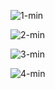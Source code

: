 ![1-min](https://user-images.githubusercontent.com/94216191/144283909-56b3db21-d09e-4bdb-b379-715cc03b418d.png)

![2-min](https://user-images.githubusercontent.com/94216191/144283979-027b654e-a962-44bc-a218-51bd0a4f23e6.png)

![3-min](https://user-images.githubusercontent.com/94216191/144284088-f771b27b-8478-46e4-8688-51046c060036.png)

![4-min](https://user-images.githubusercontent.com/94216191/144284099-2b1ab02c-0c1b-40a9-a0a4-e1803bb780dd.png)
